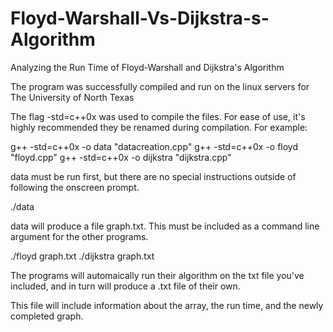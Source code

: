 # Floyd-Warshall-Vs-Dijkstra-s-Algorithm
 Analyzing the Run Time of  Floyd-Warshall and Dijkstra's Algorithm

The program was successfully compiled and run on the linux servers for The University of North Texas

The flag -std=c++0x was used to compile the files.  For ease of use, it's highly recommended they be renamed during compilation.  For example:


g++ -std=c++0x -o data "datacreation.cpp"
g++ -std=c++0x -o floyd "floyd.cpp"
g++ -std=c++0x -o dijkstra "dijkstra.cpp"

data must be run first, but there are no special instructions outside of following the onscreen prompt.

./data

data will produce a file graph.txt.  This must be included as a command line argument for the other programs.

./floyd graph.txt
./dijkstra graph.txt

The programs will automaically run their algorithm on the txt file you've included, and in turn will produce a .txt file of their own.

This file will include information about the array, the run time, and the newly completed graph.

